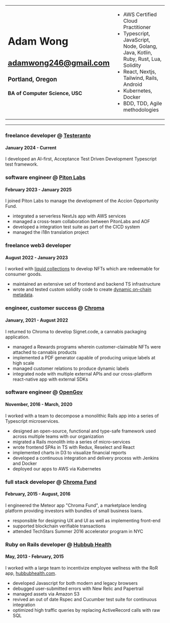 |     |  |
| -------- | ------- |
| <h1> Adam Wong </h1> <h2>adamwong246@gmail.com</h2> <h3>Portland, Oregon </h3> <h4>BA of Computer Science, USC </h4> | <ul> <li>AWS Certified Cloud Practitioner </li> <li>Typescript, JavaScript, Node, Golang, Java, Kotlin, Ruby, Rust, Lua, Solidity</li><li>React, Nextjs, Tailwind, Rails, Android</li><li>Kubernetes, Docker </li><li>BDD, TDD, Agile methodologies </li> </ul>    | 

--- 

### freelance developer @ [Testeranto](https://www.npmjs.com/package/testeranto)

#### January 2024 - Current

I developed an AI-first, Acceptance Test Driven Development Typescript test framework.

### software engineer @ [Piton Labs](https://pitonlabs.com/)

#### February 2023 - January 2025

I joined Piton Labs to manage the development of the Accion Opportunity Fund.

- integrated a serverless NextJs app with AWS services
- managed a cross-team collaboration between PitonLabs and AOF
- developed a integration test suite as part of the CICD system
- managed the i18n translation project

### freelance web3 developer

#### August 2022 - January 2023

I worked with [liquid collections](https://liquidcollections.com/) to develop NFTs which are redeemable for consumer goods.

- maintained an extensive set of frontend and backend TS infrastructure
- wrote and tested custom solidity code to create [dynamic on-chain metadata](https://opensea.io/assets/ethereum/0xa983d04c0fca6ab46452fe6281a1fcd7f982e3f5/0).

### engineer, customer success @ [Chroma](http://www.chromasignet.com)

#### January, 2021 - August 2022

I returned to Chroma to develop Signet.code, a cannabis packaging application.

- managed a Rewards programs wherein customer-claimable NFTs were attached to cannabis products
- implemented a PDF generator capable of producing unique labels at high scale
- managed customer relations to produce dynamic labels
- integrated node with multiple external APIs and our cross-platform react-native app with external SDKs

### software engineer @ [OpenGov](http://www.opengov.com/)

#### November, 2016 - March, 2020

I worked with a team to decompose a monolithic Rails app into a series of Typescript microservices.

- designed an open-source, functional and type-safe framework used across multiple teams with our organization
- migrated a Rails monolith into a series of micro-services
- wrote frontend SPAs in TS with Redux, Reselect and React
- implemented charts in D3 to visualize financial reports
- developed a continuous integration and delivery process with Jenkins and Docker
- deployed our apps to AWS via Kubernetes

### full stack developer @ [Chroma Fund](https://chroma.fund)

#### February, 2015 - August, 2016

I engineered the Meteor app "Chroma Fund", a marketplace lending platform providing investors with bundles of small business loans.

- responsible for designing UX and UI as well as implementing front-end
- supported blockchain verifiable transactions
- attended TechStars Summer 2016 accelerator program in NYC

### Ruby on Rails developer @ [Hubbub Health](https://www.hubbubhealth.com/)

#### May, 2013 - February, 2015

I worked with a large team to incentivize employee wellness with the RoR app, [hubbubhealth.com](hubbubhealth.com).

- developed Javascript for both modern and legacy browsers
- debugged user-submitted errors with New Relic and Papertrail
- managed assets via Amazon S3
- revived an out of date Rspec and Cucumber test suite for continuous integration
- optimized high traffic queries by replacing ActiveRecord calls with raw SQL